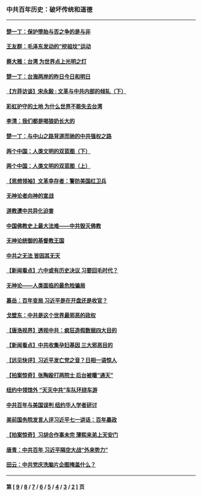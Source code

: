 ### 中共百年历史：破坏传统和道德
---
#### [楚一丁：保护堕胎与否之争的是与非](../../pages/nf1176114/n13815642.md?04130430) 
#### [王友群：毛泽东发动的“挖祖坟”运动](../../pages/nf1176114/n13723639.md?04130430) 
#### [蔡大雅：台湾 为世界点上光明之灯](../../pages/nf1176114/n13531530.md?04130430) 
#### [楚一丁：台海两岸的昨日今日和明日](../../pages/nf1176114/n13531468.md?04130430) 
#### [【方菲访谈】宋永毅 : 文革与中共内部的倾轧（下）](../../pages/nf1176114/n13486836.md?04130430) 
#### [彩虹护守的土地 为什么世界不能失去台湾](../../pages/nf1176114/n13476849.md?04130430) 
#### [李清：我们都是喝狼奶长大的](../../pages/nf1176114/n13471478.md?04130430) 
#### [楚一丁：与中山之路背道而驰的中共强权之路](../../pages/nf1176114/n13437270.md?04130430) 
#### [两个中国：人类文明的双蓝图（下）](../../pages/nf1176114/n13423132.md?04130430) 
#### [两个中国：人类文明的双蓝图（上）](../../pages/nf1176114/n13422687.md?04130430) 
#### [【思想领袖】文革幸存者：警防美国红卫兵](../../pages/nf1176114/n13339289.md?04130430) 
#### [无神论者向神的宣战](../../pages/nf1176114/n13281535.md?04130430) 
#### [道教遭中共异化迫害](../../pages/nf1176114/n13281463.md?04130430) 
#### [中国佛教史上最大法难——中共毁灭佛教](../../pages/nf1176114/n13281397.md?04130430) 
#### [无神论统御的基督教王国](../../pages/nf1176114/n13281280.md?04130430) 
#### [中共之无法 皆因其无天](../../pages/nf1176114/n13281088.md?04130430) 
#### [【新闻看点】六中或有历史决议 习要回毛时代？](../../pages/nf1176114/n13222895.md?04130430) 
#### [无神论——人类面临的最危险骗局](../../pages/nf1176114/n13196137.md?04130430) 
#### [慕岳：百年变局 习近平是在开盘还是收官？](../../pages/nf1176114/n13206516.md?04130430) 
#### [戈壁东：中共是这个世界最邪恶的政权](../../pages/nf1176114/n13085641.md?04130430) 
#### [【唐浩视界】透视中共：疯狂造假数据四大目的](../../pages/nf1176114/n13080590.md?04130430) 
#### [【新闻看点】中共收集孕妇基因 三大邪恶目的](../../pages/nf1176114/n13077182.md?04130430) 
#### [【远见快评】习近平发亡党之音？日相一语惊人](../../pages/nf1176114/n13074809.md?04130430) 
#### [【拍案惊奇】张陶殴打两院士 后台被曝“通天”](../../pages/nf1176114/n13070496.md?04130430) 
#### [纽约中领馆外 “天灭中共”车队环绕车游](../../pages/nf1176114/n13070693.md?04130430) 
#### [中共百年与美国误判 纽约华人学者研讨](../../pages/nf1176114/n13067969.md?04130430) 
#### [美前国务院发言人评习近平七一讲话：百年暴政](../../pages/nf1176114/n13066986.md?04130430) 
#### [【拍案惊奇】习胡合作事未完 薄熙来弟上天安门](../../pages/nf1176114/n13065867.md?04130430) 
#### [唐青：中共百年 习近平隔空大战“外来势力”](../../pages/nf1176114/n13065976.md?04130430) 
#### [田云：中共党庆洗脑片企图掩盖什么？](../../pages/nf1176114/n13064395.md?04130430) 

---
#### 第 [ [9](./9.md?04130430) / [8](./8.md?04130430) / [7](./7.md?04130430) / [6](./6.md?04130430) / [5](./5.md?04130430) / [4](./4.md?04130430) / [3](./3.md?04130430) / [2](./2.md?04130430) ] 页
